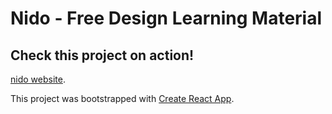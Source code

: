 # Nido - Free Design Learning Material
## Check this project on action!

[nido website](https://javiermojito.github.io/nido).

This project was bootstrapped with [Create React App](https://github.com/facebook/create-react-app).
